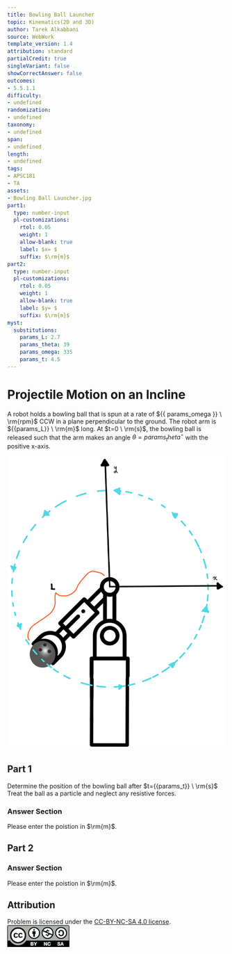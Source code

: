 ```yaml
---
title: Bowling Ball Launcher
topic: Kinematics(2D and 3D)
author: Tarek Alkabbani
source: WebWork
template_version: 1.4
attribution: standard
partialCredit: true
singleVariant: false
showCorrectAnswer: false
outcomes:
- 5.5.1.1
difficulty:
- undefined
randomization:
- undefined
taxonomy:
- undefined
span:
- undefined
length:
- undefined
tags:
- APSC181
- TA
assets:
- Bowling Ball Launcher.jpg
part1:
  type: number-input
  pl-customizations:
    rtol: 0.05
    weight: 1
    allow-blank: true
    label: $x= $
    suffix: $\rm{m}$
part2:
  type: number-input
  pl-customizations:
    rtol: 0.05
    weight: 1
    allow-blank: true
    label: $y= $
    suffix: $\rm{m}$
myst:
  substitutions:
    params_L: 2.7
    params_theta: 39
    params_omega: 335
    params_t: 4.5
---
```

# Projectile Motion on an Incline
A robot holds a bowling ball that is spun at a rate of ${{ params_omega }} \ \rm{rpm}$ CCW in a plane perpendicular to the ground. The robot arm is ${{params_L}} \ \rm{m}$ long.
At $t=0 \ \rm{s}$, the bowling ball is released such that the arm makes an angle $\theta = {{params_theta}}^{\circ}$ with the positive x-axis.

<img src="Bowling Ball Launcher.jpg" width=600>

## Part 1

Determine the position of the bowling ball after $t={{params_t}} \ \rm{s}$
Treat the ball as a particle and neglect any resistive forces.

### Answer Section

Please enter the poistion in $\rm{m}$.

## Part 2

### Answer Section

Please enter the poistion in $\rm{m}$.

## Attribution

Problem is licensed under the [CC-BY-NC-SA 4.0 license](https://creativecommons.org/licenses/by-nc-sa/4.0/).<br> ![The Creative Commons 4.0 license requiring attribution-BY, non-commercial-NC, and share-alike-SA license.](https://raw.githubusercontent.com/firasm/bits/master/by-nc-sa.png)